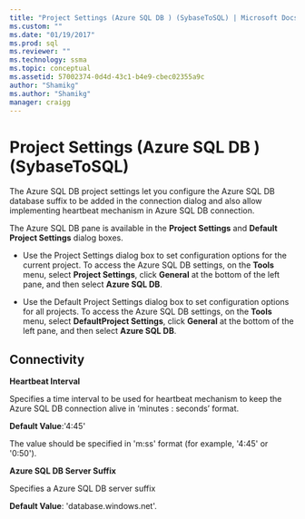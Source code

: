 ```yaml
---
title: "Project Settings (Azure SQL DB ) (SybaseToSQL) | Microsoft Docs"
ms.custom: ""
ms.date: "01/19/2017"
ms.prod: sql
ms.reviewer: ""
ms.technology: ssma
ms.topic: conceptual
ms.assetid: 57002374-0d4d-43c1-b4e9-cbec02355a9c
author: "Shamikg"
ms.author: "Shamikg"
manager: craigg
---
```

# Project Settings (Azure SQL DB ) (SybaseToSQL)
The Azure SQL DB project settings let you configure the Azure SQL DB database suffix to be added in the connection dialog and also allow implementing heartbeat mechanism in Azure SQL DB connection.  
  
The Azure SQL DB pane is available in the **Project Settings** and **Default Project Settings** dialog boxes.  
  
-   Use the Project Settings dialog box to set configuration options for the current project. To access the Azure SQL DB settings, on the **Tools** menu, select **Project Settings**, click **General** at the bottom of the left pane, and then select **Azure SQL DB**.  
  
-   Use the Default Project Settings dialog box to set configuration options for all projects. To access the Azure SQL DB settings, on the **Tools** menu, select **DefaultProject Settings**, click **General** at the bottom of the left pane, and then select **Azure SQL DB**.  
  
## Connectivity  
**Heartbeat Interval**  
  
Specifies a time interval to be used for heartbeat mechanism to keep the Azure SQL DB connection alive in ‘minutes : seconds’ format.  
  
**Default Value**:'4:45'  
  
The value should be specified in 'm:ss' format (for example, '4:45' or '0:50').  
  
**Azure SQL DB Server Suffix**  
  
Specifies a Azure SQL DB server suffix  
  
**Default Value**: 'database.windows.net'.  
  
